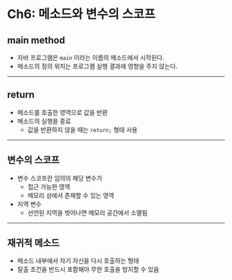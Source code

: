 # Ch6: 메소드와 변수의 스코프

## main method
- 자바 프로그램은 `main` 이라는 이름의 메소드에서 시작된다.
- 메소드의 정의 위치는 프로그램 실행 결과에 영향을 주지 않는다.

---

## return
- 메소드를 호출한 영역으로 값을 반환
- 메소드의 실행을 종료  
  - 값을 반환하지 않을 때는 `return;` 형태 사용

---

## 변수의 스코프
- 변수 스코프란 임의의 해당 변수가
  - 접근 가능한 영역
  - 메모리 상에서 존재할 수 있는 영역
- 지역 변수
  - 선언된 지역을 벗어나면 메모리 공간에서 소멸됨

---

## 재귀적 메소드
- 메소드 내부에서 자기 자신을 다시 호출하는 형태
- 탈출 조건을 반드시 포함해야 무한 호출을 방지할 수 있음
